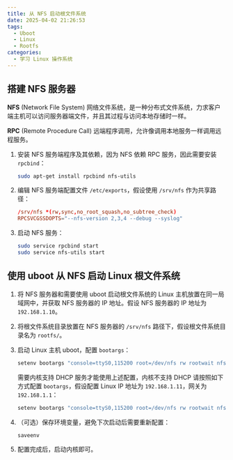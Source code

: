 ```yaml
---
title: 从 NFS 启动根文件系统
date: 2025-04-02 21:26:53
tags:
  - Uboot
  - Linux
  - Rootfs
categories:
  - 学习 Linux 操作系统
---
```


## 搭建 NFS 服务器

**NFS** (Network File System) 网络文件系统，是一种分布式文件系统，力求客户端主机可以访问服务器端文件，并且其过程与访问本地存储时一样。

**RPC** (Remote Procedure Call) 远端程序调用，允许像调用本地服务一样调用远程服务。

1. 安装 NFS 服务端程序及其依赖，因为 NFS 依赖 RPC 服务，因此需要安装 `rpcbind`：

    ```bash
    sudo apt-get install rpcbind nfs-utils
    ```

2. 编辑 NFS 服务端配置文件 `/etc/exports`，假设使用 `/srv/nfs` 作为共享路径：

    ```conf
    /srv/nfs *(rw,sync,no_root_squash,no_subtree_check)
    RPCSVCGSSDOPTS="--nfs-version 2,3,4 --debug --syslog"
    ```

3. 启动 NFS 服务：

    ```bash
    sudo service rpcbind start
    sudo service nfs-utils start
    ```

## 使用 uboot 从 NFS 启动 Linux 根文件系统

1. 将 NFS 服务器和需要使用 uboot 启动根文件系统的 Linux 主机放置在同一局域网中，并获取 NFS 服务器的 IP 地址。假设 NFS 服务器的 IP 地址为 `192.168.1.10`。
2. 将根文件系统目录放置在 NFS 服务器的 `/srv/nfs` 路径下，假设根文件系统目录名为 `rootfs/`。
3. 启动 Linux 主机 uboot，配置 `bootargs`：

    ```bash
    setenv bootargs "console=ttyS0,115200 root=/dev/nfs rw rootwait nfsroot=192.168.1.10:/srv/nfs/rootfs,proto=tcp,vers=4 ip=dhcp"
    ```

    需要内核支持 DHCP 服务才能使用上述配置，内核不支持 DHCP 请按照如下方式配置 `bootargs`，假设配置 Linux IP 地址为 `192.168.1.11`，网关为 `192.168.1.1`：

    ```bash
    setenv bootargs "console=ttyS0,115200 root=/dev/nfs rw rootwait nfsroot=192.168.1.10:/srv/nfs/rootfs,proto=tcp,vers=4 ip=192.168.1.11:192.168.1.10:192.168.1.1:255.255.255.0::eth0:off"
    ```

4. （可选）保存环境变量，避免下次启动后需要重新配置：

    ```bash
    saveenv
    ```

5. 配置完成后，启动内核即可。